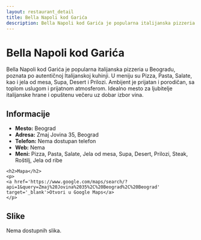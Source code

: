 ```yaml
---
layout: restaurant_detail
title: Bella Napoli kod Garića
description: Bella Napoli kod Garića je popularna italijanska pizzeria u Beogradu, poznata po autentičnoj Italijanskoj kuhinji. U meniju su Pizza, Pasta, Salate, kao i jela od mesa, Supa, Desert i Prilozi. Ambijent je prijatan i porodičan, sa toplom uslugom i prijatnom atmosferom. Idealno mesto za ljubitelje italijanske hrane i opuštenu večeru uz dobar izbor vina.
---
```


# Bella Napoli kod Garića
<p class="description">Bella Napoli kod Garića je popularna italijanska pizzeria u Beogradu, poznata po autentičnoj Italijanskoj kuhinji. U meniju su Pizza, Pasta, Salate, kao i jela od mesa, Supa, Desert i Prilozi. Ambijent je prijatan i porodičan, sa toplom uslugom i prijatnom atmosferom. Idealno mesto za ljubitelje italijanske hrane i opuštenu večeru uz dobar izbor vina.</p>

<div class="left-column text-content">
    <h2>Informacije</h2>
    <ul>
        <li><strong>Mesto:</strong> Beograd</li>
        <li><strong>Adresa:</strong> Zmaj Jovina 35, Beograd</li>
        <li><strong>Telefon:</strong> Nema dostupan telefon</li>
        <li><strong>Web:</strong> Nema</li>
        <li><strong>Meni:</strong> Pizza, Pasta, Salate, Jela od mesa, Supa, Desert, Prilozi, Steak, Roštilj, Jela od ribe</li>
    </ul>

    <h2>Mapa</h2>
    <p>
    <a href='https://www.google.com/maps/search/?api=1&query=Zmaj%20Jovina%2035%2C%20Beograd%2C%20Beograd' target='_blank'>Otvori u Google Maps</a>
    </p>
</div>

<div class="right-column">
    <h2>Slike</h2>
    <div class="images-grid">
<p>Nema dostupnih slika.</p>
    </div>
</div>